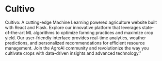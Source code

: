 # Cultivo
Cultivo: A cutting-edge Machine Learning powered agriculture website built with React and Flask. Explore our innovative platform that leverages state-of-the-art ML algorithms to optimize farming practices and maximize crop yield. Our user-friendly interface provides real-time analytics, weather predictions, and personalized recommendations for efficient resource management. Join the AgroAI community and revolutionize the way you cultivate crops with data-driven insights and advanced technology."
